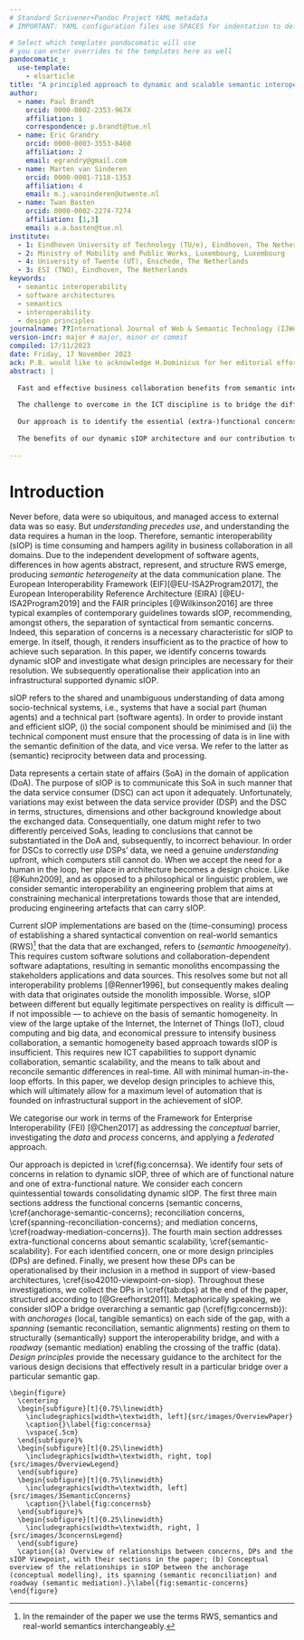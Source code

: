 ```yaml
---
# Standard Scrivener+Pandoc Project YAML metadata
# IMPORTANT: YAML configuration files use SPACES for indentation to define structure, remember to straighten any smart quotes, and don't capitalise metadata keys like "author" or "title", they must be lowercase!

# Select which templates pandocomatic will use
# you can enter overrides to the templates here as well
pandocomatic_:
  use-template:
    - elsarticle  
title: "A principled approach to dynamic and scalable semantic interoperability in heterogeneous environments"
author:
  - name: Paul Brandt
    orcid: 0000-0002-2353-967X  
    affiliation: 1
    correspondence: p.brandt@tue.nl 
  - name: Eric Grandry
    orcid: 0000-0003-3553-8460  
    affiliation: 2
    email: egrandry@gmail.com  
  - name: Marten van Sinderen   
    orcid: 0000-0001-7118-1353  
    affiliation: 4        
    email: m.j.vansinderen@utwente.nl   
  - name: Twan Basten     
    orcid: 0000-0002-2274-7274  
    affiliation: [1,3]  
    email: a.a.basten@tue.nl  
institute:
  - 1: Eindhoven University of Technology (TU/e), Eindhoven, The Netherlands
  - 2: Ministry of Mobility and Public Works, Luxembourg, Luxembourg
  - 4: University of Twente (UT), Enschede, The Netherlands
  - 3: ESI (TNO), Eindhoven, The Netherlands
keywords:
  - semantic interoperability
  - software architectures
  - semantics
  - interoperability
  - design principles
journalname: ??International Journal of Web & Semantic Technology (IJWesT), of IEEE Transactions on Knowledge and Data Engineering??  
version-incr: major # major, minor or commit
compiled: 17/11/2023
date: Friday, 17 November 2023
ack: P.B. would like to acknowledge H.Dominicus for her editorial efforts and M.Bik for leading the project.
abstract: |   
  
  Fast and effective business collaboration benefits from semantic interoperability (sIOP). Dynamic sIOP is a dynamically scalable, infrastructure-supported form of sIOP targeting dynamic, semantically heterogeneous environments. It responds to the trend on data-driven operations and collaboration, enabling an access-and-play semantic deciphering of external data sources.  
  
  The challenge to overcome in the ICT discipline is to bridge the differences in real world semantics (RWS) that exist between applications. Since software systems are still unable to genuinely understand RWS, homogenising such semantic heterogeneity requires intervention of the human brain. Dynamic sIOP requires a subsequent adaption of the software application accordingly, and/or an extension of the communication infrastructure. Our investigation is oriented at the latter, viz extending the infrastructure with a dynamic sIOP capability, and minimising the human-in-the-loop as well as the design time for adapting the software.  
  
  Our approach is to identify the essential (extra-)functional concerns for the dynamic sIOP capability, and to establish design principles (DPs) to their resolution. We operationalise these DPs by showing that their collective application leads to infrastructural services at the one hand, and communication specific components at the other, both being generic to the particular RWS of the application domain. Additionally, the RWS of the domain remain as an explicit and reusable artefact that is specific to and governed by the enterprise and loosely-coupled with its applications.  
  
  The benefits of our dynamic sIOP architecture and our contribution to the body of knowledge about the semantic (web) technology is a capability of software applications to converse about the domain semantics in real time, as opposed to standardise domain semantics upfront in fixed data communication syntaxes. The characteristics of dynamic sIOP enables an ad-hoc and scalable access-and-play capability between arbitrary applications, paving the way towards fast and effective business collaborations.  
  
---
```




# Introduction #

Never before, data were so ubiquitous, and managed access to external data was so easy. But *understanding precedes use*, and understanding the data requires a human in the loop. Therefore, semantic interoperability (sIOP) is time consuming and hampers agility in business collaboration in all domains. Due to the independent development of software agents, differences in how agents abstract, represent, and structure RWS emerge, producing *semantic heterogeneity* at the data communication plane. The European Interoperability Framework (EIF)[@EU-ISA2Program2017], the European Interoperability Reference Architecture (EIRA) [@EU-ISA2Program2019] and the FAIR principles [@Wilkinson2016] are three typical examples of contemporary guidelines towards sIOP, recommending, amongst others, the separation of syntactical from semantic concerns. Indeed, this separation of concerns is a necessary characteristic for sIOP to emerge. In itself, though, it renders insufficient as to the practice of how to achieve such separation. In this paper, we identify concerns towards dynamic sIOP and investigate what design principles are necessary for their resolution. We subsequently operationalise their application into an infrastructural supported dynamic sIOP. 

sIOP refers to the shared and unambiguous understanding of data among socio-technical systems, i.e., systems that have a social part (human agents) and a technical part (software agents). In order to provide instant and efficient sIOP, (i) the social component should be minimised and (ii) the technical component must ensure that the processing of data is in line with the semantic definition of the data, and vice versa. We refer to the latter as (semantic) reciprocity between data and processing.

Data represents a certain state of affairs (SoA) in the domain of application (DoA). The purpose of sIOP is to communicate this SoA in such manner that the data service consumer (DSC) can act upon it adequately. Unfortunately, variations may exist between the data service provider (DSP) and the DSC in terms, structures, dimensions and other background knowledge about the exchanged data. Consequentially, one datum might refer to two differently perceived SoAs, leading to conclusions that cannot be substantiated in the DoA and, subsequently, to incorrect behaviour. In order for DSCs to correctly *use* DSPs’ data, we need a genuine *understanding* upfront, which computers still cannot do. When we accept the need for a human in the loop, her place in architecture becomes a design choice. Like [@Kuhn2009], and as opposed to a philosophical or linguistic problem, we consider semantic interoperability an engineering problem that aims at constraining mechanical interpretations towards those that are intended, producing engineering artefacts that can carry sIOP.

Current sIOP implementations are based on the (time-consuming) process of establishing a shared syntactical convention on real-world semantics (RWS)[^fn1] that the data that are exchanged, refers to (*semantic hmoogeneity*). This requires custom software solutions and collaboration-dependent software adaptations, resulting in semantic monoliths encompassing the stakeholders applications and data sources. This resolves some but not all interoperability problems [@Renner1996], but consequently makes dealing with data that originates outside the monolith impossible. Worse, sIOP between different but equally legitimate perspectives on reality is difficult — if not impossible — to achieve on the basis of semantic homogeneity. In view of the large uptake of the Internet, the Internet of Things (IoT), cloud computing and big data, and economical pressure to intensify business collaboration, a semantic homogeneity based approach towards sIOP is insufficient. This requires new ICT capabilities to support dynamic collaboration, semantic scalability, and the means to talk about and reconcile semantic differences in real-time. All with minimal human-in-the-loop efforts. In this paper, we develop design principles to achieve this, which will ultimately allow for a maximum level of automation that is founded on infrastructural support in the achievement of sIOP.

We categorise our work in terms of the Framework for Enterprise Interoperability (FEI) [@Chen2017] as addressing the *conceptual* barrier, investigating the *data* and *process* concerns, and applying a *federated* approach. 

Our approach is depicted in \cref{fig:concernsa}. We identify four sets of concerns in relation to dynamic sIOP, three of which are of functional nature and one of extra-functional nature. We consider each concern quintessential towards consolidating dynamic sIOP. The first three main sections address the functional concerns (semantic concerns, \cref{anchorage-semantic-concerns}; reconciliation concerns, \cref{spanning-reconciliation-concerns}; and mediation concerns, \cref{roadway-mediation-concerns}). The fourth main section addresses extra-functional concerns about semantic scalability, \cref{semantic-scalability}. For each identified concern, one or more design principles (DPs) are defined. Finally, we present how these DPs can be operationalised by their inclusion in a method in support of view-based architectures, \cref{iso42010-viewpoint-on-siop}. Throughout these investigations, we collect the DPs in \cref{tab:dps} at the end of the paper, structured according to [@Greefhorst2011]. Metaphorically speaking, we consider sIOP a bridge overarching a semantic gap (\cref{fig:concernsb}): with *anchorages* (local, tangible semantics) on each side of the gap, with a *spanning* (semantic reconciliation, semantic alignments) resting on them to structurally (semantically) support the interoperability bridge, and with a *roadway* (semantic mediation) enabling the crossing of the traffic (data). *Design principles* provide the necessary guidance to the architect for the various design decisions that effectively result in a particular bridge over a particular semantic gap. 


~~~{=latex}
\begin{figure}
  \centering
  \begin{subfigure}[t]{0.75\linewidth}
    \includegraphics[width=\textwidth, left]{src/images/OverviewPaper}
    \caption{}\label{fig:concernsa}
    \vspace{.5cm}
  \end{subfigure}%
  \begin{subfigure}[t]{0.25\linewidth}
    \includegraphics[width=\textwidth, right, top]{src/images/OverviewLegend}
  \end{subfigure}
  \begin{subfigure}[t]{0.75\linewidth}
    \includegraphics[width=\textwidth, left]{src/images/3SemanticConcerns}
    \caption{}\label{fig:concernsb}
  \end{subfigure}%
  \begin{subfigure}[t]{0.25\linewidth}
    \includegraphics[width=\textwidth, right, ]{src/images/3concernsLegend}
  \end{subfigure}
  \caption{(a) Overview of relationships between concerns, DPs and the sIOP Viewpoint, with their sections in the paper; (b) Conceptual overview of the relationships in sIOP between the anchorage (conceptual modelling), its spanning (semantic reconciliation) and roadway (semantic mediation).}\label{fig:semantic-concerns}
\end{figure}
~~~





[^fn1]: In the remainder of the paper we use the terms RWS, semantics and real-world semantics interchangeably.